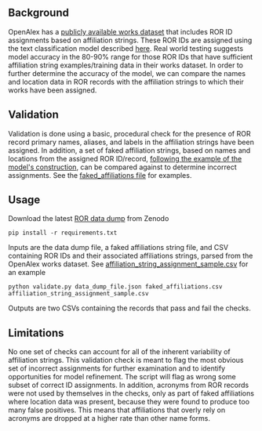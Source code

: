## Background
OpenAlex has a [publicly available works dataset](https://docs.openalex.org/download-snapshot) that includes ROR ID assignments based on affiliation strings. These ROR IDs are assigned using the text classification model described [here](https://github.com/ourresearch/openalex-institution-parsing). Real world testing suggests model accuracy in the 80-90% range for those ROR IDs that have sufficient affiliation string examples/training data in their works dataset. In order to further determine the accuracy of the model, we can compare the names and location data in ROR records with the affiliation strings to which their works have been assigned.

## Validation
Validation is done using a basic, procedural check for the presence of ROR record primary names, aliases, and labels in the affiliation strings have been assigned. In addition, a set of faked affiliation strings, based on names and locations from the assigned ROR ID/record, [following the example of the model's construction](https://github.com/ourresearch/openalex-institution-parsing/blob/main/V1/001_Exploration/001_institutions_and_ror_exploration.ipynb), can be compared against to determine incorrect assignments. See the [faked_affiliations file](https://github.com/adambuttrick/validate-affiliation-string-ror-id-assignments/blob/main/sample_data/faked_affiliations.zip) for examples.

## Usage
Download the latest [ROR data dump](https://zenodo.org/communities/ror-data/) from Zenodo
```
pip install -r requirements.txt
```
Inputs are the data dump file, a faked affiliations string file, and CSV containing ROR IDs and their associated affiliations strings, parsed from the OpenAlex works dataset. See [affiliation_string_assignment_sample.csv](https://github.com/adambuttrick/validate-affiliation-string-ror-id-assignments/blob/main/sample_data/affiliation_string_assignment_sample.csv) for an example
```
python validate.py data_dump_file.json faked_affiliations.csv affiliation_string_assignment_sample.csv
```
Outputs are two CSVs containing the records that pass and fail the checks.

## Limitations
No one set of checks can account for all of the inherent variability of affiliation strings. This validation check is meant to flag the most obvious set of incorrect assignments for further examination and to identify opportunities for model refinement. The script will flag as wrong some subset of correct ID assignments. In addition, acronyms from ROR records were not used by themselves in the checks, only as part of faked affiliations where location data was present, because they were found to produce too many false positives. This means that affiliations that overly rely on acronyms are dropped at a higher rate than other name forms.
